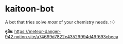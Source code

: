 # kaitoon-bot
A bot that tries solve _most_ of your chemistry needs. :-)

__คู่มือ__: https://meteor-danger-942.notion.site/a74699d7822e43529994d49f693cbeca
